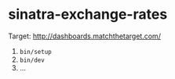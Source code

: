 # sinatra-exchange-rates

Target: http://dashboards.matchthetarget.com/

1. `bin/setup`
2. `bin/dev`
3. ...
